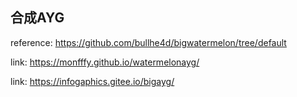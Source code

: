 ## 合成AYG
reference: https://github.com/bullhe4d/bigwatermelon/tree/default  

link: https://monfffy.github.io/watermelonayg/

link: https://infogaphics.gitee.io/bigayg/
